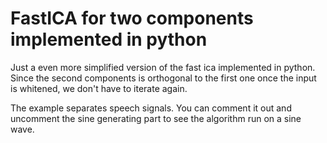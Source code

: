 # FastICA for two components implemented in python

Just a even more simplified version of the fast ica implemented in python.
Since the second components is orthogonal to the first one once the input
is whitened, we don't have to iterate again.

The example separates speech signals. You can comment it out and uncomment
the sine generating part to see the algorithm run on a sine wave.
